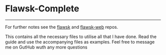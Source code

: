# Flawsk-Complete
-----------------

For further notes see the [flawsk](https://github.com/podit/flawsk) and [flawsk-web](https://github.com/podit/flawsk-web) repos.

This contains all the necessary files to utilise all that I have done. Read the guide and use the accompanying files as examples. Feel free to message me on GutHub wuth any more questions
